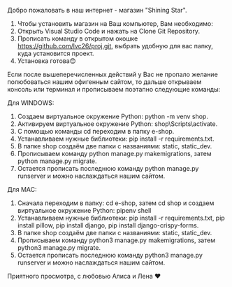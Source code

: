 Добро пожаловать в наш интернет - магазин "Shining Star".

1) Чтобы установить магазин на Ваш компьютер, Вам необходимо:
2) Открыть Visual Studio Code и нажать на Clone Git Repository.
3) Прописать команду в открытом окошке https://github.com/lvc26/proj.git, выбрать удобную для вас папку, куда установится проект.
4) Установка готова😊


Если после вышеперечисленных действий у Вас не пропало желание полюбоваться нашим офигенным сайтом, то дальше открываем консоль или терминал и прописываем поэтапно следующие команды:

Для WINDOWS:
1) Создаем виртуальное окружение Python: python -m venv shop.
2) Активируем виртуальное окружение Python: shop\Scripts\activate.
3) C помощью команды cd переходим в папку e-shop.
4) Устанавливаем нужные библиотеки: pip install -r requirements.txt.
5) В папке shop создаём две папки с названиями: static, static_dev.
6) Прописываем команду python manage.py makemigrations, затем python manage.py migrate.
7) Остается прописать последнюю команду python manage.py runserver и можно наслаждаться нашим сайтом.

Для MAC:
1) Сначала переходим в папку: cd e-shop, затем cd shop и создаем виртуальное окружение Python: pipenv shell
2) Устанавливаем нужные библиотеки: pip install -r requirements.txt, pip install pillow, pip install django, pip install django-crispy-forms.
3) В папке shop создаём две папки с названиями: static, static_dev.
4) Прописываем команду python3 manage.py makemigrations, затем python3 manage.py migrate.
5) Остается прописать последнюю команду python3 manage.py runserver и можно наслаждаться нашим сайтом.


Приятного просмотра, с любовью Алиса и Лена ❤️
